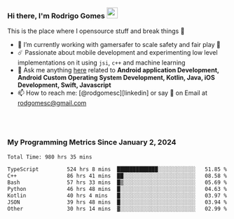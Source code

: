 
### Hi there, I'm Rodrigo Gomes <img src="https://media.giphy.com/media/hvRJCLFzcasrR4ia7z/giphy.gif" width="25px">
This is the place where I opensource stuff and break things 🤣
- 🔭 I’m currently working with gamersafer to scale safety and fair play 💜
- ☄️ Passionate about mobile development and experimenting low level implementations on it using `jsi`, `c++` and machine learning
- 💬 Ask me anything [here](https://github.com/rodgomesc/rodgomesc/issues) related to <b>Android application Development, Android Custom Operating System Development, Kotlin, Java, iOS Development, Swift, Javascript</b>
- 📫 How to reach me: [@rodgomesc][linkedin] or say 👋 on Email at [rodgomesc@gmail.com](mailto:rodgomesc@gmail.com)


<br/>

<!-- 
<picture>
  <img src="/github-metrics.svg" alt="Metrics">
</picture>
-->

</br>

### My Programming Metrics Since January 2, 2024 


<!--START_SECTION:waka-->

```txt
Total Time: 980 hrs 35 mins

TypeScript         524 hrs 8 mins  █████████████░░░░░░░░░░░░   51.85 %
C++                86 hrs 41 mins  ██░░░░░░░░░░░░░░░░░░░░░░░   08.58 %
Bash               57 hrs 33 mins  █▒░░░░░░░░░░░░░░░░░░░░░░░   05.69 %
Python             46 hrs 48 mins  █░░░░░░░░░░░░░░░░░░░░░░░░   04.63 %
Kotlin             40 hrs 4 mins   █░░░░░░░░░░░░░░░░░░░░░░░░   03.97 %
JSON               39 hrs 48 mins  █░░░░░░░░░░░░░░░░░░░░░░░░   03.94 %
Other              30 hrs 14 mins  ▓░░░░░░░░░░░░░░░░░░░░░░░░   02.99 %
```

<!--END_SECTION:waka-->
